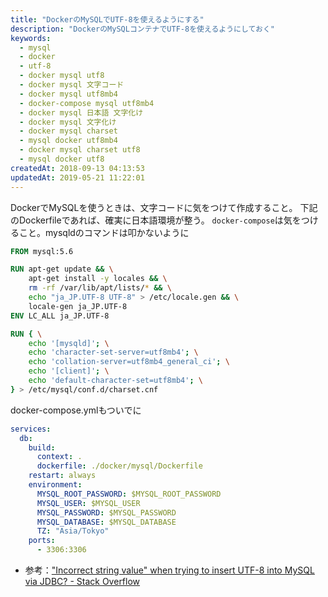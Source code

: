```yaml
---
title: "DockerのMySQLでUTF-8を使えるようにする"
description: "DockerのMySQLコンテナでUTF-8を使えるようにしておく"
keywords:
  - mysql
  - docker
  - utf-8
  - docker mysql utf8
  - docker mysql 文字コード
  - docker mysql utf8mb4
  - docker-compose mysql utf8mb4
  - docker mysql 日本語 文字化け
  - docker mysql 文字化け
  - docker mysql charset
  - mysql docker utf8mb4
  - docker mysql charset utf8
  - mysql docker utf8
createdAt: 2018-09-13 04:13:53
updatedAt: 2019-05-21 11:22:01
---
```


DockerでMySQLを使うときは、文字コードに気をつけて作成すること。
下記のDockerfileであれば、確実に日本語環境が整う。
`docker-compose`は気をつけること。mysqldのコマンドは叩かないように

```Dockerfile
FROM mysql:5.6

RUN apt-get update && \
    apt-get install -y locales && \
    rm -rf /var/lib/apt/lists/* && \
    echo "ja_JP.UTF-8 UTF-8" > /etc/locale.gen && \
    locale-gen ja_JP.UTF-8
ENV LC_ALL ja_JP.UTF-8

RUN { \
    echo '[mysqld]'; \
    echo 'character-set-server=utf8mb4'; \
    echo 'collation-server=utf8mb4_general_ci'; \
    echo '[client]'; \
    echo 'default-character-set=utf8mb4'; \
} > /etc/mysql/conf.d/charset.cnf
```

docker-compose.ymlもついでに

```yaml
services:
  db:
    build:
      context: .
      dockerfile: ./docker/mysql/Dockerfile
    restart: always
    environment:
      MYSQL_ROOT_PASSWORD: $MYSQL_ROOT_PASSWORD
      MYSQL_USER: $MYSQL_USER
      MYSQL_PASSWORD: $MYSQL_PASSWORD
      MYSQL_DATABASE: $MYSQL_DATABASE
      TZ: "Asia/Tokyo"
    ports:
      - 3306:3306
```

* 参考：["Incorrect string value" when trying to insert UTF\-8 into MySQL via JDBC? \- Stack Overflow](https://stackoverflow.com/questions/10957238/incorrect-string-value-when-trying-to-insert-utf-8-into-mysql-via-jdbc)
